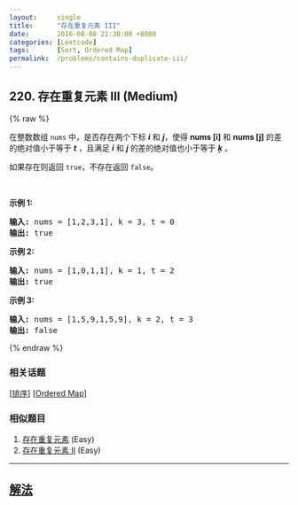 ```yaml
---
layout:     single
title:      "存在重复元素 III"
date:       2016-08-08 21:30:00 +0800
categories: [Leetcode]
tags:       [Sort, Ordered Map]
permalink:  /problems/contains-duplicate-iii/
---
```


## 220. 存在重复元素 III (Medium)

{% raw %}

<p>在整数数组 <code>nums</code> 中，是否存在两个下标 <strong><em>i</em></strong> 和 <strong><em>j</em></strong>，使得&nbsp;<strong>nums [i]</strong> 和&nbsp;<strong>nums [j]</strong>&nbsp;的差的绝对值小于等于 <em><strong>t</strong> </em>，且满足 <strong><em>i</em></strong> 和 <strong><em>j</em></strong> 的差的绝对值也小于等于 <em><strong>ķ</strong> </em>。</p>

<p>如果存在则返回 <code>true</code>，不存在返回 <code>false</code>。</p>

<p>&nbsp;</p>

<p><strong>示例&nbsp;1:</strong></p>

<pre><strong>输入:</strong> nums = [1,2,3,1], k<em> </em>= 3, t = 0
<strong>输出:</strong> true</pre>

<p><strong>示例 2:</strong></p>

<pre><strong>输入: </strong>nums = [1,0,1,1], k<em> </em>=<em> </em>1, t = 2
<strong>输出:</strong> true</pre>

<p><strong>示例 3:</strong></p>

<pre><strong>输入: </strong>nums = [1,5,9,1,5,9], k = 2, t = 3
<strong>输出:</strong> false</pre>

{% endraw %}

### 相关话题
  [[排序](https://github.com/openset/leetcode/tree/master/tag/sort/README.md)]
  [[Ordered Map](https://github.com/openset/leetcode/tree/master/tag/ordered-map/README.md)]

### 相似题目
  1. [存在重复元素](/problems/contains-duplicate) (Easy)
  1. [存在重复元素 II](/problems/contains-duplicate-ii) (Easy)

---

## [解法](https://github.com/openset/leetcode/tree/master/problems/contains-duplicate-iii)
